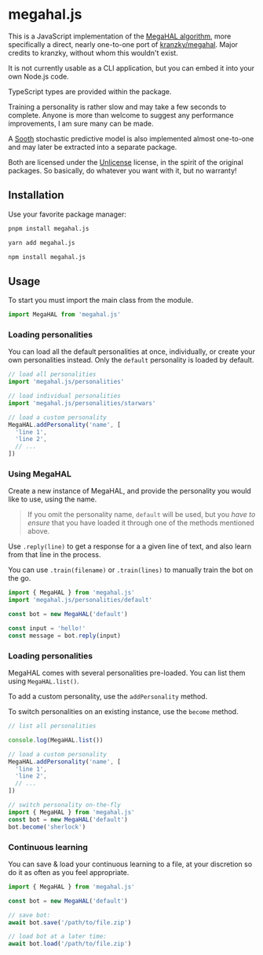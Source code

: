 # megahal.js

This is a JavaScript implementation of the
[MegaHAL algorithm](https://en.wikipedia.org/wiki/MegaHAL), more specifically a direct, nearly
one-to-one port of [kranzky/megahal](https://github.com/kranzky/megahal). Major credits to kranzky,
without whom this wouldn't exist.

It is not currently usable as a CLI application, but you can embed it into your own Node.js code.

TypeScript types are provided within the package.

Training a personality is rather slow and may take a few seconds to complete. Anyone is more than
welcome to suggest any performance improvements, I am sure many can be made.

A [Sooth](https://rubygems.org/gems/sooth) stochastic predictive model is also implemented almost
one-to-one and may later be extracted into a separate package.

Both are licensed under the [Unlicense](./UNLICENSE) license, in the spirit of the original
packages. So basically, do whatever you want with it, but no warranty!

## Installation

Use your favorite package manager:

```sh
pnpm install megahal.js
```

```sh
yarn add megahal.js
```

```sh
npm install megahal.js
```

## Usage

To start you must import the main class from the module.

```typescript
import MegaHAL from 'megahal.js'
```

### Loading personalities

You can load all the default personalities at once, individually, or create your own personalities
instead. Only the `default` personality is loaded by default.

```typescript
// load all personalities
import 'megahal.js/personalities'

// load individual personalities
import 'megahal.js/personalities/starwars'

// load a custom personality
MegaHAL.addPersonality('name', [
  'line 1',
  'line 2',
  // ...
])
```

### Using MegaHAL

Create a new instance of MegaHAL, and provide the personality you would like to use, using the name.

> If you omit the personality name, `default` will be used, but you _have to ensure_ that you have
> loaded it through one of the methods mentioned above.

Use `.reply(line)` to get a response for a a given line of text, and also learn from that line in
the process.

You can use `.train(filename)` or `.train(lines)` to manually train the bot on the go.

```typescript
import { MegaHAL } from 'megahal.js'
import 'megahal.js/personalities/default'

const bot = new MegaHAL('default')

const input = 'hello!'
const message = bot.reply(input)
```

### Loading personalities

MegaHAL comes with several personalities pre-loaded. You can list them using `MegaHAL.list()`.

To add a custom personality, use the `addPersonality` method.

To switch personalities on an existing instance, use the `become` method.

```typescript
// list all personalities

console.log(MegaHAL.list())

// load a custom personality
MegaHAL.addPersonality('name', [
  'line 1',
  'line 2',
  // ...
])

// switch personality on-the-fly
import { MegaHAL } from 'megahal.js'
const bot = new MegaHAL('default')
bot.become('sherlock')
```

### Continuous learning

You can save & load your continuous learning to a file, at your discretion so do it as often as you
feel appropriate.

```typescript
import { MegaHAL } from 'megahal.js'

const bot = new MegaHAL('default')

// save bot:
await bot.save('/path/to/file.zip')

// load bot at a later time:
await bot.load('/path/to/file.zip')
```
